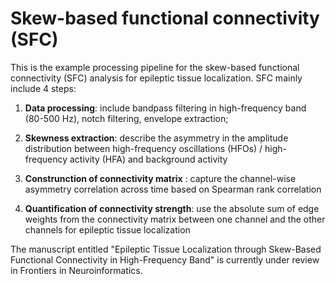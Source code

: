 # Skew-based functional connectivity (SFC)
This is the example processing pipeline for the skew-based functional connectivity (SFC) analysis for epileptic tissue localization. SFC mainly include 4 steps:

1. **Data processing**: include bandpass filtering in high-frequency band (80-500 Hz), notch filtering, envelope extraction;

2. **Skewness extraction**: describe the asymmetry in the amplitude distribution between high-frequency oscillations (HFOs) / high-frequency activity (HFA) and background activity

3. **Construnction of connectivity matrix** : capture the channel-wise asymmetry correlation across time based on Spearman rank correlation

4. **Quantification of connectivity strength**: use the absolute sum of edge weights from the connectivity matrix between one channel and the other channels for epileptic tissue localization

The manuscript entitled "Epileptic Tissue Localization through Skew-Based Functional Connectivity in High-Frequency Band" is currently under review in Frontiers in Neuroinformatics.